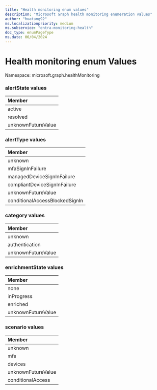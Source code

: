 ```yaml
---
title: "Health monitoring enum values"
description: "Microsoft Graph health monitoring enumeration values"
author: "huatang92"
ms.localizationpriority: medium
ms.subservice: "entra-monitoring-health"
doc_type: enumPageType
ms.date: 06/04/2024
---
```


# Health monitoring enum Values

Namespace: microsoft.graph.healthMonitoring

### alertState values 



|Member|
|:---|
|active|
|resolved|
|unknownFutureValue|

### alertType values 



|Member|
|:---|
|unknown|
|mfaSignInFailure|
|managedDeviceSignInFailure|
|compliantDeviceSignInFailure|
|unknownFutureValue|
|conditionalAccessBlockedSignIn|

### category values 



|Member|
|:---|
|unknown|
|authentication|
|unknownFutureValue|

### enrichmentState values 



|Member|
|:---|
|none|
|inProgress|
|enriched|
|unknownFutureValue|

### scenario values 



|Member|
|:---|
|unknown|
|mfa|
|devices|
|unknownFutureValue|
|conditionalAccess|

<!--
{
  "type": "#page.annotation",
  "namespace": "microsoft.graph.healthMonitoring"
}
-->

